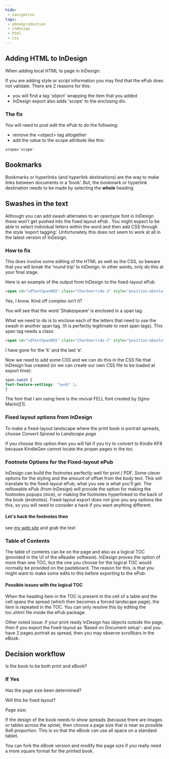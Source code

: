 ```yaml
---
hide:
 - navigation
tags:
 - ebookproduction
 - indesign
 - html
 - css
---
```


## Adding HTML to InDesign

When adding local HTML to page in InDesign:

If you are adding style or script information you may find that the ePub does not validate. There are 2 reasons for this:

- you will find a tag 'object' wrapping the item that you added
- InDesign export also adds 'scope' to the enclosing div.

### The fix

You will need to post edit the ePub to do the following:

- remove the \<object\> tag altogether
- add the value to the scope attribute like this:

`scope='scope'`

## Bookmarks

Bookmarks or hyperlinks (and hyperlink destinations) are the way to make links between documents in a ‘book’. But, the bookmark or hyperlink destination needs to be made by selecting the **whole** heading

## Swashes in the text

Although you can add swash alternates to an opentype font in InDesign these won’t get pushed into the fixed layout ePub . You might expect to be able to select individual letters within the word and then add CSS through the style ‘export tagging’. Unfortunately this does not seem to work at all in the latest version of InDesign.

### How to fix

This does involve some editing of the HTML as well as the CSS, so beware that you will break the ‘round trip’ to InDesign. In other words, only do this at your final stage.

Here is an example of the output from InDesign to the fixed-layout ePub:


```html
<span id="idTextSpan003" class="CharOverride-2" style="position:absolute;top:-70.31px;left:0px;letter-spacing:-0.64px;">Shakespeare</span>
```

Yes, I know. Kind off complex isn’t it?

You will see that the word ’Shakespeare’ is enclosed in a span tag.

What we need to do is to enclose each of the letters that need to use the swash in another span tag. (It is perfectly legitimate to nest span tags). This span tag needs a class:


```html
<span id="idTextSpan003" class="CharOverride-2" style="position:absolute;top:-70.31px;left:0px;letter-spacing:-0.64px;">Sha<span class="swash">k</span>espear <span class="swash"> e</span></span>
```

I have gone for the ‘k’ and the last ‘e’.

Now we need to add some CSS and we can do this in the CSS file that InDesign has created (or we can create our own CSS file to be loaded at export time):

```css
span.swash {
font-feature-settings: "swsh" 1;
}
```

The font that I am using here is the revival FELL font created by [Igino Marini][1].

### Fixed layout options from InDesign

To make a fixed-layout landscape where the print book is portrait spreads, choose _Convert Spread to Landscape page_

If you choose this option then you will fail if you try to convert to Kindle KF8 because KindleGen cannot locate the proper pages in the toc.

### Footnote Options for the Fixed-layout ePub

InDesign can build the footnotes perfectly well for print / PDF. Some clever options for the styling and the amount of offset from the body text. This will translate to the fixed-layout ePub; what you see is what you'll get. The reflowable ePub (from InDesign) will provide the option for making the footnotes popups (nice), or making the footnotes hyperlinked to the back of the book (endnotes). Fixed-layout export does not give you any options like this, so you will need to consider a hack if you want anything different.

#### Let's hack the footnotes then

see [my web site](http://www.pagetoscreen.net/journal/item/footnotes_in_the_fixed_layout_epub) and grab the text

### Table of Contents

The table of contents can be on the page and also as a logical TOC (provided in the UI of the eReader software). InDesign proves the option of more than one TOC, but the one you choose for the logical TOC would normally be provided on the pasteboard. The reason for this, is that you might want to make some edits to this before exporting to the ePub:

#### Possible issues with the logical TOC

When the heading item in the TOC is present in the cell of a table and the cell spans the spread (which then becomes a forced landscape page), the item is repeated in the TOC. You can only resolve this by editing the toc.xhtml file inside the ePub package.

Other noted issue: if your print ready InDesign has objects outside the page, then if you export the fixed-layout as 'Based on Document setup'- and you have 2 pages portrait as spread, then you may observe scrollbars in the eBook.

## Decision workflow

Is the book to be both print and eBook?
### If Yes

Has the page size been determined?

Will this be fixed layout?

Page size:

If the design of the book needs to show spreads (because there are images or tables across the spine), then choose a page size that is near as possible 8x6 proportion. This is so that the eBook can use all space on a standard tablet.

You can fork the eBook version and modify the page size if you really need a more square format for the printed book.


